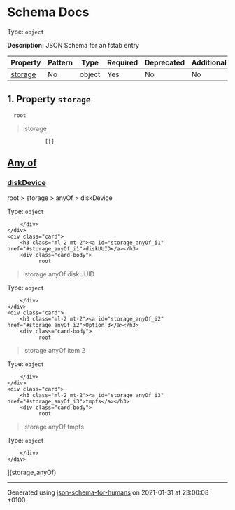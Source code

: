 # Schema Docs

Type: `object`

**Description:** JSON Schema for an fstab entry

| Property | Pattern | Type | Required | Deprecated | Additional | Description |
| -------- | ------- | ---- | -------- | ---------- | ---------- | ----------- |
| [storage](#storage)|No|object|Yes|No| No||

## <a name="storage"></a> 1. Property `storage`

      root
 >   storage

                [[]
<a id="storage_anyOf" href="#storage_anyOf">
    <h2 class="handle ml-2 mt-2">
      <label>Any of</label>
    </h2>
</a>
    <div class="card">
        <h3 class="ml-2 mt-2"><a id="storage_anyOf_i0" href="#storage_anyOf_i0">diskDevice</a></h3>
        <div class="card-body">
              root
 >   storage
 >   anyOf
 >   diskDevice

Type: `object`

        </div>
    </div>
    <div class="card">
        <h3 class="ml-2 mt-2"><a id="storage_anyOf_i1" href="#storage_anyOf_i1">diskUUID</a></h3>
        <div class="card-body">
              root
 >   storage
 >   anyOf
 >   diskUUID

Type: `object`

        </div>
    </div>
    <div class="card">
        <h3 class="ml-2 mt-2"><a id="storage_anyOf_i2" href="#storage_anyOf_i2">Option 3</a></h3>
        <div class="card-body">
              root
 >   storage
 >   anyOf
 >   item 2

Type: `object`

        </div>
    </div>
    <div class="card">
        <h3 class="ml-2 mt-2"><a id="storage_anyOf_i3" href="#storage_anyOf_i3">tmpfs</a></h3>
        <div class="card-body">
              root
 >   storage
 >   anyOf
 >   tmpfs

Type: `object`

        </div>
    </div>
](storage_anyOf)

----------------------------------------------------------------------------------------------------------------------------
Generated using [json-schema-for-humans](https://github.com/coveooss/json-schema-for-humans) on 2021-01-31 at 23:00:08 +0100